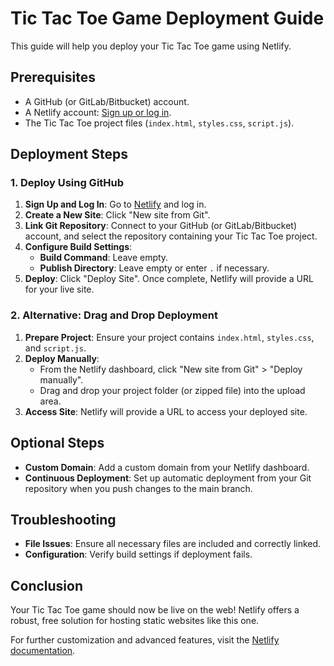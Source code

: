 # Tic Tac Toe Game Deployment Guide

This guide will help you deploy your Tic Tac Toe game using Netlify.

## Prerequisites
- A GitHub (or GitLab/Bitbucket) account.
- A Netlify account: [Sign up or log in](https://www.netlify.com/).
- The Tic Tac Toe project files (`index.html`, `styles.css`, `script.js`).

## Deployment Steps

### 1. Deploy Using GitHub

1. **Sign Up and Log In**: Go to [Netlify](https://www.netlify.com/) and log in.
2. **Create a New Site**: Click "New site from Git".
3. **Link Git Repository**: Connect to your GitHub (or GitLab/Bitbucket) account, and select the repository containing your Tic Tac Toe project.
4. **Configure Build Settings**:
   - **Build Command**: Leave empty.
   - **Publish Directory**: Leave empty or enter `.` if necessary.
5. **Deploy**: Click "Deploy Site". Once complete, Netlify will provide a URL for your live site.

### 2. Alternative: Drag and Drop Deployment

1. **Prepare Project**: Ensure your project contains `index.html`, `styles.css`, and `script.js`.
2. **Deploy Manually**:
   - From the Netlify dashboard, click "New site from Git" > "Deploy manually".
   - Drag and drop your project folder (or zipped file) into the upload area.
3. **Access Site**: Netlify will provide a URL to access your deployed site.

## Optional Steps

- **Custom Domain**: Add a custom domain from your Netlify dashboard.
- **Continuous Deployment**: Set up automatic deployment from your Git repository when you push changes to the main branch.

## Troubleshooting

- **File Issues**: Ensure all necessary files are included and correctly linked.
- **Configuration**: Verify build settings if deployment fails.

## Conclusion

Your Tic Tac Toe game should now be live on the web! Netlify offers a robust, free solution for hosting static websites like this one.

For further customization and advanced features, visit the [Netlify documentation](https://docs.netlify.com/).
